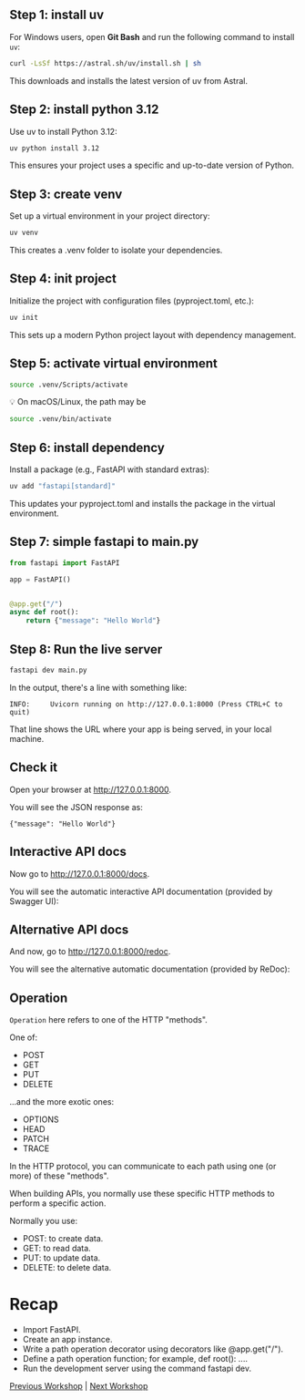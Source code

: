 ## Step 1: install uv
For Windows users, open **Git Bash** and run the following command to install `uv`:

```bash
curl -LsSf https://astral.sh/uv/install.sh | sh
```
This downloads and installs the latest version of uv from Astral.


## Step 2: install python 3.12
Use uv to install Python 3.12:
```bash
uv python install 3.12
```
This ensures your project uses a specific and up-to-date version of Python.



## Step 3: create venv
Set up a virtual environment in your project directory:
```bash
uv venv
```
This creates a .venv folder to isolate your dependencies.


## Step 4: init project
Initialize the project with configuration files (pyproject.toml, etc.):
```bash
uv init
```
This sets up a modern Python project layout with dependency management.


## Step 5: activate virtual environment
```bash
source .venv/Scripts/activate
```
💡 On macOS/Linux, the path may be 
```bash 
source .venv/bin/activate
```


## Step 6: install dependency
Install a package (e.g., FastAPI with standard extras):
```bash
uv add "fastapi[standard]"
```
This updates your pyproject.toml and installs the package in the virtual environment.



## Step 7: simple fastapi to main.py
```python
from fastapi import FastAPI

app = FastAPI()


@app.get("/")
async def root():
    return {"message": "Hello World"}
```

## Step 8: Run the live server
```bash
fastapi dev main.py
```
In the output, there's a line with something like:

`INFO:     Uvicorn running on http://127.0.0.1:8000 (Press CTRL+C to quit)`

That line shows the URL where your app is being served, in your local machine.

## Check it
Open your browser at http://127.0.0.1:8000.

You will see the JSON response as:

```
{"message": "Hello World"}
```

## Interactive API docs
Now go to http://127.0.0.1:8000/docs.

You will see the automatic interactive API documentation (provided by Swagger UI):

## Alternative API docs
And now, go to http://127.0.0.1:8000/redoc.

You will see the alternative automatic documentation (provided by ReDoc):

## Operation
`Operation` here refers to one of the HTTP "methods".

One of:
- POST
- GET
- PUT
- DELETE

...and the more exotic ones:

- OPTIONS
- HEAD
- PATCH
- TRACE

In the HTTP protocol, you can communicate to each path using one (or more) of these "methods".

When building APIs, you normally use these specific HTTP methods to perform a specific action.

Normally you use:

- POST: to create data.
- GET: to read data.
- PUT: to update data.
- DELETE: to delete data.

# Recap
- Import FastAPI.
- Create an app instance.
- Write a path operation decorator using decorators like @app.get("/").
- Define a path operation function; for example, def root(): ....
- Run the development server using the command fastapi dev.

[Previous Workshop](../workshop_004/readme.md) | [Next Workshop](../workshop_006/readme.md)
